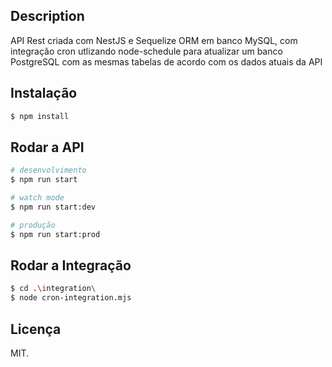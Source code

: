 ## Description

API Rest criada com NestJS e Sequelize ORM em banco MySQL, com integração cron utlizando node-schedule para atualizar um banco PostgreSQL com as mesmas tabelas de acordo com os dados atuais da API 

## Instalação

```bash
$ npm install
```

## Rodar a API

```bash
# desenvolvimento
$ npm run start

# watch mode
$ npm run start:dev

# produção
$ npm run start:prod
```

## Rodar a Integração

```bash
$ cd .\integration\
$ node cron-integration.mjs
```

## Licença

MIT.